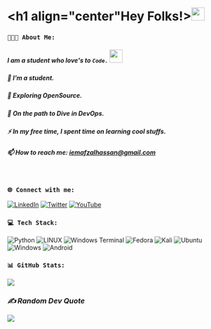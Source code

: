 # <h1 align="center"Hey Folks!><img  src="https://media.giphy.com/media/hvRJCLFzcasrR4ia7z/giphy.gif" width="30px"/>

### `👨🏻‍💻 About Me:`
##### I am a student who *love's* to `Code.` <img src="https://media.giphy.com/media/WUlplcMpOCEmTGBtBW/giphy.gif" width="30"> 
#####   :telescope: I’m a student.
#####   :seedling: Exploring OpenSource.
#####   👀  On the path to Dive in DevOps.
#####   :zap: In my free time, I spent time on learning cool stuffs.
#####   :mailbox:  How to reach me: iemafzalhassan@gmail.com
<br>

### `🌐 Connect with me:`
[![LinkedIn](https://img.shields.io/badge/LinkedIn-%230077B5.svg?logo=linkedin&logoColor=white)](https://linkedin.com/in/iemafzalhassan) [![Twitter](https://img.shields.io/badge/Twitter-%231DA1F2.svg?logo=Twitter&logoColor=white)](https://twitter.com/iemafzalhassan) [![YouTube](https://img.shields.io/badge/YouTube-%23FF0000.svg?logo=YouTube&logoColor=white)](https://youtube.com/@iemafzalhassan)

### `💻 Tech Stack:`

![Python](https://img.shields.io/badge/python-3670A0?style=for-the-badge&logo=python&logoColor=ffdd54) ![LINUX](https://img.shields.io/badge/Linux-FCC624?style=for-the-badge&logo=linux&logoColor=black) ![Windows Terminal](https://img.shields.io/badge/Windows%20Terminal-%234D4D4D.svg?style=for-the-badge&logo=windows-terminal&logoColor=white) ![Fedora](https://img.shields.io/badge/Fedora-294172?style=for-the-badge&logo=fedora&logoColor=white) ![Kali](https://img.shields.io/badge/Kali-268BEE?style=for-the-badge&logo=kalilinux&logoColor=white) ![Ubuntu](https://img.shields.io/badge/Ubuntu-E95420?style=for-the-badge&logo=ubuntu&logoColor=white) ![Windows](https://img.shields.io/badge/Windows-0078D6?style=for-the-badge&logo=windows&logoColor=white) ![Android](https://img.shields.io/badge/Android-3DDC84?style=for-the-badge&logo=android&logoColor=white) 

### `📊 GitHub Stats:`
<!--
![](https://github-readme-stats.vercel.app/api?username=iemafzalhassan&theme=grey&hide_border=false&include_all_commits=false&count_private=false)<br/>
-->
![](https://github-readme-streak-stats.herokuapp.com/?user=iemafzalhassan&theme=grey&hide_border=false)<br/>

<!--
![](https://github-readme-stats.vercel.app/api/top-langs/?username=iemafzalhassan&theme=dark&hide_border=false&include_all_commits=false&count_private=false&layout=compact)
-->

<!--
### 🏆 GitHub Trophies
![](https://github-profile-trophy.vercel.app/?username=iemafzalhassan&theme=dark_dimmed&no-frame=false&no-bg=true&margin-w=4)
-->

### *✍️ Random Dev Quote*
![](https://quotes-github-readme.vercel.app/api?type=horizontal&theme=grey)

<!--
### 🔝 Top Contributed Repo
![](https://github-contributor-stats.vercel.app/api?username=iemafzalhassan&limit=5&theme=dark&combine_all_yearly_contributions=true)
[![](https://visitcount.itsvg.in/api?id=iemafzalhassan&icon=9&color=12)](https://visitcount.itsvg.in)
-->
